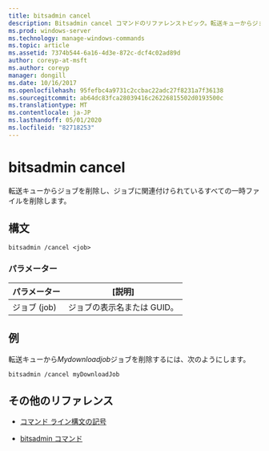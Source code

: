 ```yaml
---
title: bitsadmin cancel
description: Bitsadmin cancel コマンドのリファレンストピック。転送キューからジョブを削除し、ジョブに関連付けられているすべての一時ファイルを削除します。
ms.prod: windows-server
ms.technology: manage-windows-commands
ms.topic: article
ms.assetid: 7374b544-6a16-4d3e-872c-dcf4c02ad89d
author: coreyp-at-msft
ms.author: coreyp
manager: dongill
ms.date: 10/16/2017
ms.openlocfilehash: 95fefbc4a9731c2ccbac22adc27f8231a7f36138
ms.sourcegitcommit: ab64dc83fca28039416c26226815502d0193500c
ms.translationtype: MT
ms.contentlocale: ja-JP
ms.lasthandoff: 05/01/2020
ms.locfileid: "82718253"
---
```

# <a name="bitsadmin-cancel"></a>bitsadmin cancel

転送キューからジョブを削除し、ジョブに関連付けられているすべての一時ファイルを削除します。

## <a name="syntax"></a>構文

```
bitsadmin /cancel <job>
```

### <a name="parameters"></a>パラメーター

| パラメーター | [説明] |
| --------- | ----------- |
| ジョブ (job) | ジョブの表示名または GUID。 |

## <a name="examples"></a>例

転送キューから*Mydownloadjob*ジョブを削除するには、次のようにします。

```
bitsadmin /cancel myDownloadJob
```

## <a name="additional-references"></a>その他のリファレンス

- [コマンド ライン構文の記号](command-line-syntax-key.md)

- [bitsadmin コマンド](bitsadmin.md)
